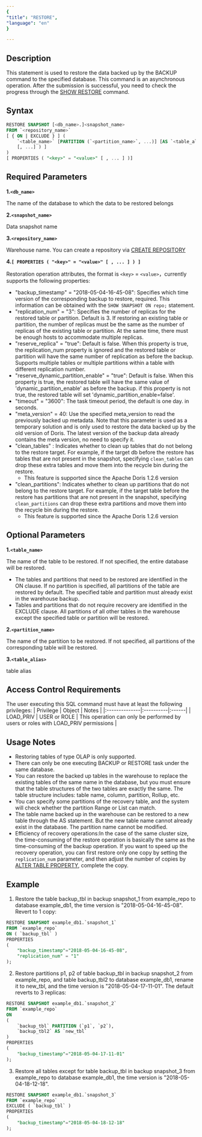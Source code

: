 ```yaml
---
{
"title": "RESTORE",
"language": "en"
}

---
```


<!--
Licensed to the Apache Software Foundation (ASF) under one
or more contributor license agreements.  See the NOTICE file
distributed with this work for additional information
regarding copyright ownership.  The ASF licenses this file
to you under the Apache License, Version 2.0 (the
"License"); you may not use this file except in compliance
with the License.  You may obtain a copy of the License at

  http://www.apache.org/licenses/LICENSE-2.0

Unless required by applicable law or agreed to in writing,
software distributed under the License is distributed on an
"AS IS" BASIS, WITHOUT WARRANTIES OR CONDITIONS OF ANY
KIND, either express or implied.  See the License for the
specific language governing permissions and limitations
under the License.
-->

## Description

This statement is used to restore the data backed up by the BACKUP command to the specified database. This command is an asynchronous operation. After the submission is successful, you need to check the progress through the [SHOW RESTORE](./SHOW-RESTORE.md) command.

## Syntax

```sql
RESTORE SNAPSHOT [<db_name>.]<snapshot_name>
FROM `<repository_name>`
[ { ON | EXCLUDE } ] (
    `<table_name>` [PARTITION (`<partition_name>`, ...)] [AS `<table_alias>`]
    [, ...] ) ]
)
[ PROPERTIES ( "<key>" = "<value>" [ , ... ] )]
```

## Required Parameters

**1.`<db_name>`**

The name of the database to which the data to be restored belongs

**2.`<snapshot_name>`**

Data snapshot name

**3.`<repository_name>`**

Warehouse name. You can create a repository via [CREATE REPOSITORY](./CREATE-REPOSITORY.md)

**4.`[ PROPERTIES ( "<key>" = "<value>" [ , ... ] ) ]`**

Restoration operation attributes, the format is `<key>` = `<value>`，currently supports the following properties:

- "backup_timestamp" = "2018-05-04-16-45-08": Specifies which time version of the corresponding backup to restore, required. This information can be obtained with the `SHOW SNAPSHOT ON repo;` statement.
- "replication_num" = "3": Specifies the number of replicas for the restored table or partition. Default is 3. If restoring an existing table or partition, the number of replicas must be the same as the number of replicas of the existing table or partition. At the same time, there must be enough hosts to accommodate multiple replicas.
- "reserve_replica" = "true": Default is false. When this property is true, the replication_num property is ignored and the restored table or partition will have the same number of replication as before the backup. Supports multiple tables or multiple partitions within a table with different replication number.
- "reserve_dynamic_partition_enable" = "true": Default is false. When this property is true, the restored table will have the same value of 'dynamic_partition_enable' as before the backup. if this property is not true, the restored table will set 'dynamic_partition_enable=false'.
- "timeout" = "3600": The task timeout period, the default is one day. in seconds.
- "meta_version" = 40: Use the specified meta_version to read the previously backed up metadata. Note that this parameter is used as a temporary solution and is only used to restore the data backed up by the old version of Doris. The latest version of the backup data already contains the meta version, no need to specify it.
- "clean_tables" : Indicates whether to clean up tables that do not belong to the restore target. For example, if the target db before the restore has tables that are not present in the snapshot, specifying `clean_tables` can drop these extra tables and move them into the recycle bin during the restore.
  - This feature is supported since the Apache Doris 1.2.6  version
- "clean_partitions": Indicates whether to clean up partitions that do not belong to the restore target. For example, if the target table before the restore has partitions that are not present in the snapshot, specifying `clean_partitions` can drop these extra partitions and move them into the recycle bin during the restore.
  - This feature is supported since the Apache Doris 1.2.6  version

## Optional Parameters

**1.`<table_name>`**

The name of the table to be restored. If not specified, the entire database will be restored.

- The tables and partitions that need to be restored are identified in the ON clause. If no partition is specified, all partitions of the table are restored by default. The specified table and partition must already exist in the warehouse backup.
- Tables and partitions that do not require recovery are identified in the EXCLUDE clause. All partitions of all other tables in the warehouse except the specified table or partition will be restored.

**2.`<partition_name>`**

The name of the partition to be restored. If not specified, all partitions of the corresponding table will be restored.

**3.`<table_alias>`**

table alias

## Access Control Requirements

The user executing this SQL command must have at least the following privileges:
| Privilege     | Object    | Notes |
|:--------------|:----------|:------|
| LOAD_PRIV    | USER or ROLE    | This operation can only be performed by users or roles with LOAD_PRIV permissions  |

## Usage Notes

- Restoring tables of type OLAP is only supported.
- There can only be one executing BACKUP or RESTORE task under the same database.
- You can restore the backed up tables in the warehouse to replace the existing tables of the same name in the database, but you must ensure that the table structures of the two tables are exactly the same. The table structure includes: table name, column, partition, Rollup, etc.
- You can specify some partitions of the recovery table, and the system will check whether the partition Range or List can match.
- The table name backed up in the warehouse can be restored to a new table through the AS statement. But the new table name cannot already exist in the database. The partition name cannot be modified.
- Efficiency of recovery operations:In the case of the same cluster size, the time-consuming of the restore operation is basically the same as the time-consuming of the backup operation. If you want to speed up the recovery operation, you can first restore only one copy by setting the `replication_num` parameter, and then adjust the number of copies by [ALTER TABLE PROPERTY](../../../../sql-manual/sql-statements/table-and-view/table/ALTER-TABLE-PROPERTY), complete the copy.

## Example

1. Restore the table backup_tbl in backup snapshot_1 from example_repo to database example_db1, the time version is "2018-05-04-16-45-08". Revert to 1 copy:

```sql
RESTORE SNAPSHOT example_db1.`snapshot_1`
FROM `example_repo`
ON ( `backup_tbl` )
PROPERTIES
(
    "backup_timestamp"="2018-05-04-16-45-08",
    "replication_num" = "1"
);
```

2. Restore partitions p1, p2 of table backup_tbl in backup snapshot_2 from example_repo, and table backup_tbl2 to database example_db1, rename it to new_tbl, and the time version is "2018-05-04-17-11-01". The default reverts to 3 replicas:

```sql
RESTORE SNAPSHOT example_db1.`snapshot_2`
FROM `example_repo`
ON
(
    `backup_tbl` PARTITION (`p1`, `p2`),
    `backup_tbl2` AS `new_tbl`
)
PROPERTIES
(
    "backup_timestamp"="2018-05-04-17-11-01"
);
```

3. Restore all tables except for table backup_tbl in backup snapshot_3 from example_repo to database example_db1, the time version is "2018-05-04-18-12-18".

```sql
RESTORE SNAPSHOT example_db1.`snapshot_3`
FROM `example_repo`
EXCLUDE ( `backup_tbl` )
PROPERTIES
(
    "backup_timestamp"="2018-05-04-18-12-18"
);
```
